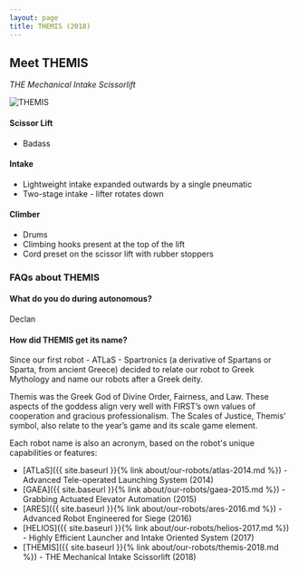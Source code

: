```yaml
---
layout: page
title: THEMIS (2018)
---
```


## Meet THEMIS
_THE Mechanical Intake Scissorlift_

<img src="{{ site.baseurl }}{% link assets/images/2018/themis.jpg %}" alt="THEMIS"/>

#### Scissor Lift
- Badass

#### Intake
- Lightweight intake expanded outwards by a single pneumatic
- Two-stage intake - lifter rotates down

#### Climber
- Drums
- Climbing hooks present at the top of the lift
- Cord preset on the scissor lift with rubber stoppers

### FAQs about THEMIS

#### What do you do during autonomous?
Declan

#### How did THEMIS get its name?
Since our first robot - ATLaS - Spartronics (a derivative of Spartans or Sparta, from ancient Greece) decided to relate our robot to Greek Mythology and name our robots after a Greek deity.

Themis was the Greek God of Divine Order, Fairness, and Law. These aspects of the goddess align very well with FIRST’s own values of cooperation and gracious professionalism. The Scales of Justice, Themis' symbol, also relate to the year’s game and its scale game element.

Each robot name is also an acronym, based on the robot's unique capabilities or features:
- [ATLaS]({{ site.baseurl }}{% link about/our-robots/atlas-2014.md %}) - Advanced Tele-operated Launching System (2014)
- [GAEA]({{ site.baseurl }}{% link about/our-robots/gaea-2015.md %}) - Grabbing Actuated Elevator Automation (2015)
- [ARES]({{ site.baseurl }}{% link about/our-robots/ares-2016.md %}) - Advanced Robot Engineered for Siege (2016)
- [HELIOS]({{ site.baseurl }}{% link about/our-robots/helios-2017.md %}) - Highly Efficient Launcher and Intake Oriented System (2017)
- [THEMIS]({{ site.baseurl }}{% link about/our-robots/themis-2018.md %}) - THE Mechanical Intake Scissorlift (2018)
